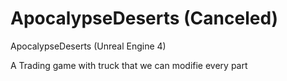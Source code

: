 # ApocalypseDeserts (Canceled)
ApocalypseDeserts (Unreal Engine 4)

A Trading game with truck that we can modifie every part
